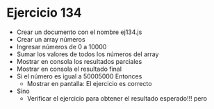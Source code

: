 # Ejercicio 134

- Crear un documento con el nombre ej134.js
- Crear un array números
- Ingresar números de 0 a 10000
- Sumar los valores de todos los números del array
- Mostrar en consola los resultados parciales
- Mostrar en consola el resultado final
- Si el número es igual a 50005000 Entonces
  - Mostrar en pantalla: El ejercicio es correcto
- Sino
  - Verificar el ejercicio para obtener el resultado esperado!!!
    pero
